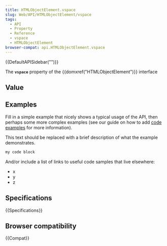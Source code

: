 ```yaml
---
title: HTMLObjectElement.vspace
slug: Web/API/HTMLObjectElement/vspace
tags:
  - API
  - Property
  - Reference
  - vspace
  - HTMLObjectElement
browser-compat: api.HTMLObjectElement.vspace
---
```

{{DefaultAPISidebar("")}}

The **`vspace`** property of the {{domxref("HTMLObjectElement")}} interface 

## Value



## Examples

Fill in a simple example that nicely shows a typical usage of the API, then perhaps some more complex examples (see our guide on how to add [code examples](/en-US/docs/MDN/Contribute/Structures/Code_examples) for more information).

This text should be replaced with a brief description of what the example demonstrates.

```js
my code block
```

And/or include a list of links to useful code samples that live elsewhere:

*   x
*   y
*   z

## Specifications

{{Specifications}}

## Browser compatibility

{{Compat}}


